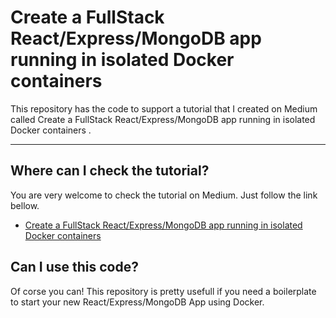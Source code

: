# Create a FullStack React/Express/MongoDB app running in isolated Docker containers

This repository has the code to support a tutorial that I created on Medium called Create a FullStack React/Express/MongoDB app running in isolated Docker containers
.
___

## Where can I check the tutorial?
You are very welcome to check the tutorial on Medium. Just follow the link bellow.
- [Create a FullStack React/Express/MongoDB app running in isolated Docker containers](https://medium.com/p/c3e3e21c4074/edit)

## Can I use this code?
Of corse you can! This repository is pretty usefull if you need a boilerplate to start your new React/Express/MongoDB App using Docker.
